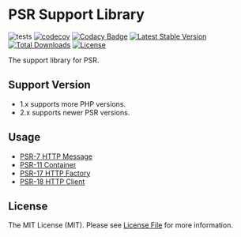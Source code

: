 # PSR Support Library

![tests](https://github.com/MilesChou/psr/workflows/tests/badge.svg)
[![codecov](https://codecov.io/gh/MilesChou/psr/branch/master/graph/badge.svg)](https://codecov.io/gh/MilesChou/psr)
[![Codacy Badge](https://app.codacy.com/project/badge/Grade/3412605912a942b6b60a934685615cf4)](https://www.codacy.com/gh/MilesChou/psr/dashboard)
[![Latest Stable Version](https://poser.pugx.org/MilesChou/psr/v/stable)](https://packagist.org/packages/MilesChou/psr)
[![Total Downloads](https://poser.pugx.org/MilesChou/psr/d/total.svg)](https://packagist.org/packages/MilesChou/psr)
[![License](https://poser.pugx.org/MilesChou/psr/license)](https://packagist.org/packages/MilesChou/psr)

The support library for PSR.

## Support Version

* 1.x supports more PHP versions.
* 2.x supports newer PSR versions.

## Usage

* [PSR-7 HTTP Message](docs/psr7-http-message.md)
* [PSR-11 Container](docs/psr11-container.md)
* [PSR-17 HTTP Factory](docs/psr17-http-factory.md)
* [PSR-18 HTTP Client](docs/psr18-http-client.md)

## License

The MIT License (MIT). Please see [License File](LICENSE) for more information.

